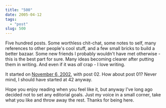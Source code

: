 ```yaml
---
title: "500"
date: 2005-04-12
tags: 
  - "post"
slug: 500
---
```


Five hundred posts. Some worthless chit-chat, some notes to self, many references to other people's cool stuff, and a few small bricks to build a better bazaar. Some new friends I probably wouldn't have met otherwise - this is the best part for sure. Many ideas becoming clearer after putting them in writing. And even if it was _all_ crap - I love writing.

It started on [November 6, 2002](http://codeconsult.ch/bertrand/archives/000002.html), with post 02. How about post 01? Never mind, I should have started at 42 anyway.

Hope you enjoy reading when you feel like it, but anyway I've long ago decided not to set any editorial goals. Just my voice in a small corner, take what you like and throw away the rest. Thanks for being here.

